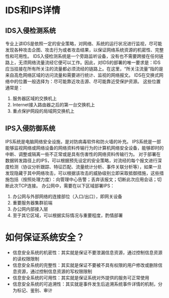 # IDS和IPS详情
## IDS入侵检测系统
专业上讲IDS是依照一定的安全策略，对网络、系统的运行状况进行监视，尽可能发现各种攻击企图、攻击行为或者攻击结果，以保证网络系统资源的机密性、完整性和可用性。
IDS入侵检测系统是一个旁路监听设备，没有也不需要跨接在任何链路上，无须网络流量流经它便可以工作。因此，对IDS的部署的唯一要求是：IDS应当挂接在所有所关注的流量都必须流经的链路上。在这里，“所关注流量”指的是来自高危网络区域的访问流量和需要进行统计、监视的网络报文。
IDS在交换式网络中的位置一般选择为：尽可能靠近攻击源、尽可能靠近受保护资源。
这些位置通常是：
1. 服务器区域的交换机上
2. Internet接入路由器之后的第一台交换机上
3. 重点保护网段的局域网交换机上

## IPS入侵防御系统
IPS系统是电脑网络安全设施，是对防病毒软件和防火墙的补充。 IPS系统是一部能够监视网络或网络设备的网络资料传输行为的计算机网络安全设备，能够即时的中断、调整或隔离一些不正常或是具有伤害性的网络资料传输行为。
对于部署在数据转发路径上的IPS，可以根据预先设定的安全策略，对流经的每个报文进行深度检测（协议分析跟踪、特征匹配、流量统计分析、事件关联分析等），如果一旦发现隐藏于其中网络攻击，可以根据该攻击的威胁级别立即采取抵御措施，这些措施包括（按照处理力度）：向管理中心告警；丢弃该报文；切断此次应用会话；切断此次TCP连接。
办公网中，需要在以下区域部署IPS：
1. 办公网与外部网络的连接部位（入口/出口），即网关设备
2. 重要服务器集群前端
3. 办公网内部接入层
4. 至于其它区域，可以根据实际情况与重要程度，酌情部署

# 如何保证系统安全？
- 信息安全系统的机密性：其实就是保证不要泄漏信息资源，通过控制信息资源的读权限限制
- 信息安全系统的完整性：其实就是保证不要被不具有权限的用户修改或删除信息资源，通过控制信息资源的写权限限制
- 信息安全系统的可用性：其实就是保证系统对外提供的服务可正常使用
- 信息安全系统的可追溯性：其实就是事件发生后追溯系统事件详情的机制，分为标记、鉴别、审计

